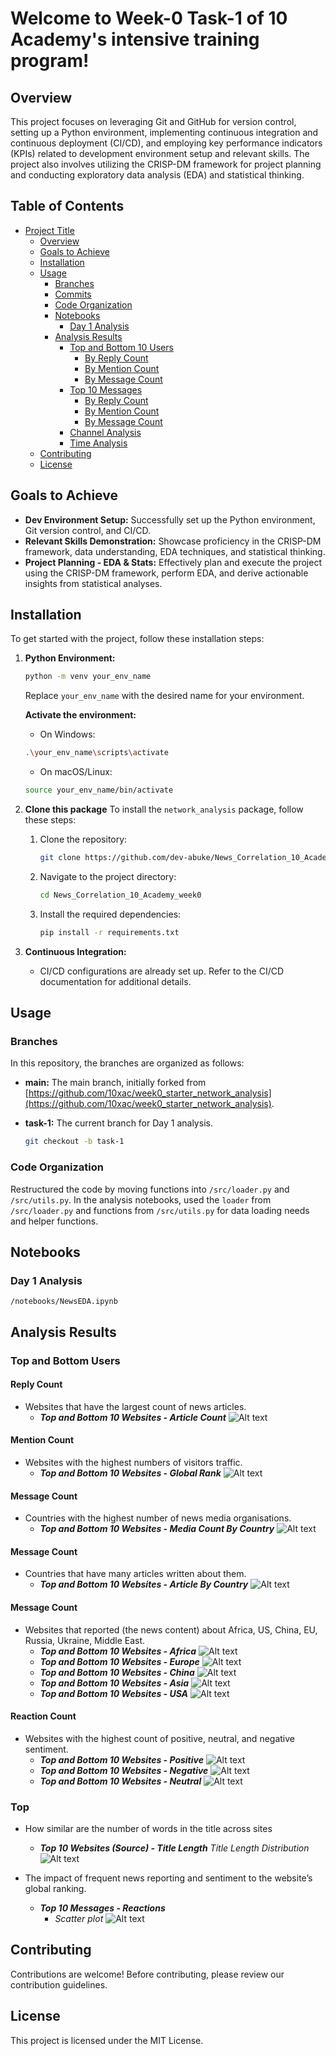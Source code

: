 # Welcome to Week-0 Task-1 of 10 Academy's intensive training program!

## Overview

This project focuses on leveraging Git and GitHub for version control, setting up a Python environment, implementing continuous integration and continuous deployment (CI/CD), and employing key performance indicators (KPIs) related to development environment setup and relevant skills. The project also involves utilizing the CRISP-DM framework for project planning and conducting exploratory data analysis (EDA) and statistical thinking.

## Table of Contents

- [Project Title](#Welcome-to-Week-0-Task-1-of-10-Academy's-intensive-training-program!)
  - [Overview](#overview)
  - [Goals to Achieve](#goals-to-achieve)
  - [Installation](#installation)
  - [Usage](#usage)
    - [Branches](#branches)
    - [Commits](#commits)
    - [Code Organization](#code-organization)
    - [Notebooks](#notebooks)
        - [Day 1 Analysis](#day-1-analysis)
    - [Analysis Results](#analysis-results)
        - [Top and Bottom 10 Users](#top-and-bottom-users)
            - [By Reply Count](#Reply-Count)
            - [By Mention Count](#Mention-Count)
            - [By Message Count](#Message-Count)
        - [Top 10 Messages](#top-messages)
            - [By Reply Count](#Replies)
            - [By Mention Count](#Reactions)
            - [By Message Count](#Mentions)
        - [Channel Analysis](#channel-analysis)
        - [Time Analysis](#time-analysis)
  - [Contributing](#contributing)
  - [License](#license)

## Goals to Achieve

- **Dev Environment Setup:** Successfully set up the Python environment, Git version control, and CI/CD.
- **Relevant Skills Demonstration:** Showcase proficiency in the CRISP-DM framework, data understanding, EDA techniques, and statistical thinking.
- **Project Planning - EDA & Stats:** Effectively plan and execute the project using the CRISP-DM framework, perform EDA, and derive actionable insights from statistical analyses.

## Installation

To get started with the project, follow these installation steps:

1. **Python Environment:**
    ```bash
    python -m venv your_env_name
    ```

    Replace `your_env_name` with the desired name for your environment.
    
    **Activate the environment:**

    - On Windows:

    ```bash
    .\your_env_name\scripts\activate
    ```

    - On macOS/Linux:

    ```bash
    source your_env_name/bin/activate
    ```

2. **Clone this package**
    To install the `network_analysis` package, follow these steps:

    1. Clone the repository:
        ```bash
        git clone https://github.com/dev-abuke/News_Correlation_10_Academy_week0.git
        ```
    2. Navigate to the project directory:
        ```bash
        cd News_Correlation_10_Academy_week0
        ```
    
    3. Install the required dependencies:
        ```bash
        pip install -r requirements.txt
        ```


3. **Continuous Integration:**
    - CI/CD configurations are already set up. Refer to the CI/CD documentation for additional details.

## Usage

### Branches

In this repository, the branches are organized as follows:

- **main:** The main branch, initially forked from [https://github.com/10xac/week0_starter_network_analysis](https://github.com/10xac/week0_starter_network_analysis).

- **task-1:** The current branch for Day 1 analysis. 

  ```bash
  git checkout -b task-1
    ```


### Code Organization

Restructured the code by moving functions into `/src/loader.py` and `/src/utils.py`. In the analysis notebooks, used the `loader` from `/src/loader.py` and functions from `/src/utils.py` for data loading needs and helper functions.

## Notebooks
### Day 1 Analysis
`/notebooks/NewsEDA.ipynb`

## Analysis Results

### Top and Bottom Users

#### Reply Count
- Websites that have the largest count of news articles.
  - ***Top and Bottom 10 Websites - Article Count***
   ![Alt text](screenshots/top10newsarticles.png)
#### Mention Count
- Websites with the highest numbers of visitors traffic.
  - ***Top and Bottom 10 Websites - Global Rank***
    ![Alt text](screenshots/globalrank_bysource.png)
#### Message Count
- Countries with the highest number of news media organisations.
  - ***Top and Bottom 10 Websites - Media Count By Country***
    ![Alt text](screenshots/highestnumberofmediabycountry.png)
#### Message Count
- Countries that have many articles written about them.
  - ***Top and Bottom 10 Websites - Article By Country***
    ![Alt text](screenshots/top10botom10countrymentions.png)
#### Message Count
- Websites that reported (the news content) about Africa, US, China, EU, Russia, Ukraine, Middle East.
  - ***Top and Bottom 10 Websites - Africa***
    ![Alt text](screenshots/africa.png)
  - ***Top and Bottom 10 Websites - Europe***
    ![Alt text](screenshots/europe.png)
  - ***Top and Bottom 10 Websites - China***
    ![Alt text](screenshots/china.png)
  - ***Top and Bottom 10 Websites - Asia***
    ![Alt text](screenshots/asia.png)
  - ***Top and Bottom 10 Websites - USA***
    ![Alt text](screenshots/USA.png)
#### Reaction Count
- Websites with the highest count of positive, neutral, and negative sentiment.
  - ***Top and Bottom 10 Websites - Positive***
    ![Alt text](screenshots/positive_sentiment.png)
  - ***Top and Bottom 10 Websites - Negative***
    ![Alt text](screenshots/negative_sentiment.png)
  - ***Top and Bottom 10 Websites - Neutral***
    ![Alt text](screenshots/neutral_sentiment.png)

### Top 

- How similar are the number of words in the title  across sites
  - ***Top 10 Websites (Source) - Title Length***
  *Title Length Distribution*
  ![Alt text](screenshots/title_length_distribution.png)

- The impact of frequent news reporting and sentiment to the website’s global ranking.
  - ***Top 10 Messages - Reactions***
    - *Scatter plot*
    ![Alt text](screenshots/2dscatterplot.png)

## Contributing
Contributions are welcome! Before contributing, please review our contribution guidelines.

##  License
This project is licensed under the MIT License.
